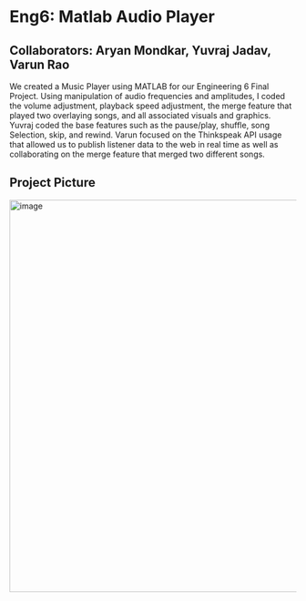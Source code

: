 # Eng6: Matlab Audio Player
## Collaborators: Aryan Mondkar, Yuvraj Jadav, Varun Rao

We created a Music Player using MATLAB for our Engineering 6 Final Project. Using manipulation of audio frequencies and amplitudes, I coded the volume adjustment, playback speed adjustment, the merge feature that played two overlaying songs, and all associated visuals and graphics. Yuvraj coded the base features such as the pause/play, shuffle, song Selection, skip, and rewind. Varun focused on the Thinkspeak API usage that allowed us to publish listener data to the web in real time as well as collaborating on the merge feature that merged two different songs.

## Project Picture
<img width="689" alt="image" src="https://github.com/Mondkurry/Eng6-Matlab-Audio-Player/assets/30964417/55227c14-8c41-4529-b6d4-265db7af628b">

